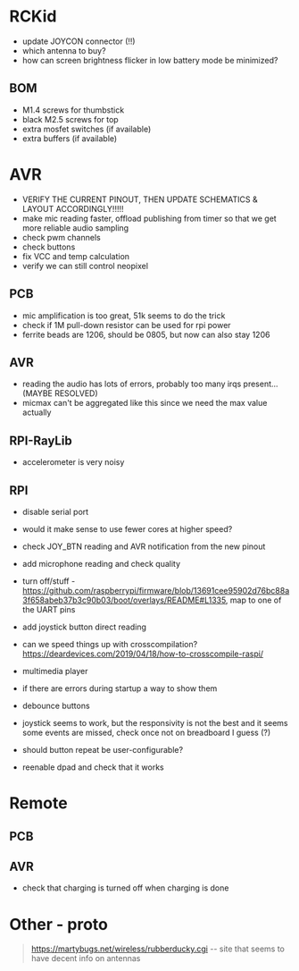 # RCKid

- update JOYCON connector (!!)
- which antenna to buy? 
- how can screen brightness flicker in low battery mode be minimized? 

## BOM

- M1.4 screws for thumbstick
- black M2.5 screws for top 
- extra mosfet switches (if available)
- extra buffers (if available)


# AVR

- VERIFY THE CURRENT PINOUT, THEN UPDATE SCHEMATICS & LAYOUT ACCORDINGLY!!!!!
- make mic reading faster, offload publishing from timer so that we get more reliable audio sampling
- check pwm channels 
- check buttons
- fix VCC and temp calculation
- verify we can still control neopixel

## PCB

- mic amplification is too great, 51k seems to do the trick
- check if 1M pull-down resistor can be used for rpi power
- ferrite beads are 1206, should be 0805, but now can also stay 1206

## AVR

- reading the audio has lots of errors, probably too many irqs present... (MAYBE RESOLVED)
- micmax can't be aggregated like this since we need the max value actually

## RPI-RayLib

- accelerometer is very noisy

## RPI

- disable serial port
- would it make sense to use fewer cores at higher speed? 
- check JOY_BTN reading and AVR notification from the new pinout
- add microphone reading and check quality 

- turn off/stuff - https://github.com/raspberrypi/firmware/blob/13691cee95902d76bc88a3f658abeb37b3c90b03/boot/overlays/README#L1335, map to one of the UART pins 
- add joystick button direct reading

- can we speed things up with crosscompilation? https://deardevices.com/2019/04/18/how-to-crosscompile-raspi/

- multimedia player

- if there are errors during startup a way to show them
- debounce buttons
- joystick seems to work, but the responsivity is not the best and it seems some events are missed, check once not on breadboard I guess (?)

- should button repeat be user-configurable? 
- reenable dpad and check that it works

# Remote 

## PCB

## AVR

- check that charging is turned off when charging is done

# Other - proto

> https://martybugs.net/wireless/rubberducky.cgi -- site that seems to have decent info on antennas
